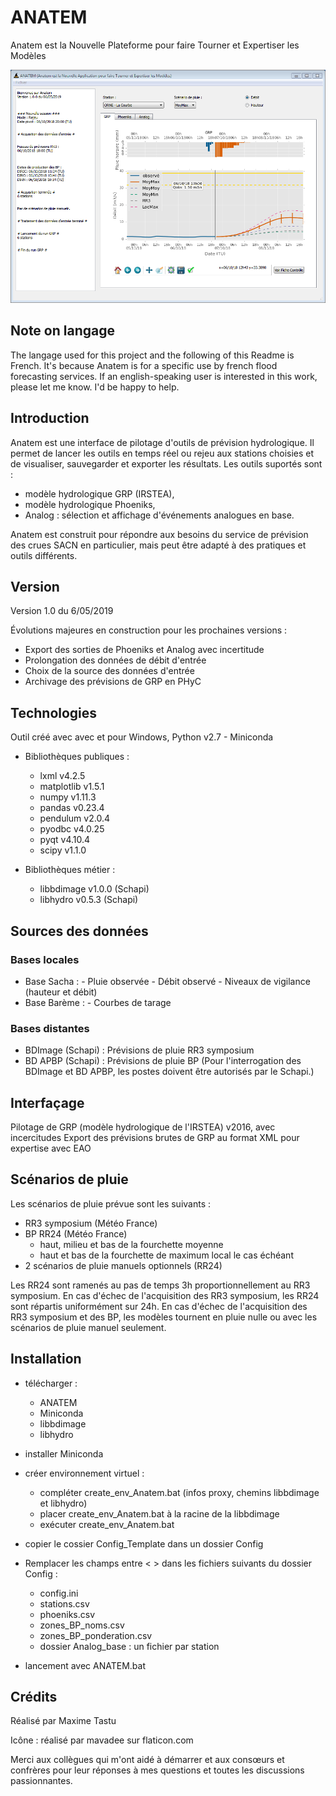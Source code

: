 
# ANATEM
Anatem est la Nouvelle Plateforme pour faire Tourner et Expertiser les Modèles

![alt text](Anatem_screenshot.PNG "Vue principale d'Anatem")

## Note on langage
The langage used for this project and the following of this Readme is French.
It's because Anatem is for a specific use by french flood forecasting services.
If an english-speaking user is interested in this work, please let me know. I'd be happy to help.

## Introduction
Anatem est une interface de pilotage d'outils de prévision hydrologique. 
Il permet de lancer les outils en temps réel ou rejeu aux stations choisies et de visualiser, sauvegarder et exporter les résultats.
Les outils suportés sont :
- modèle hydrologique GRP (IRSTEA),
- modèle hydrologique Phoeniks,
- Analog : sélection et affichage d'événements analogues en base.

Anatem est construit pour répondre aux besoins du service de prévision des crues SACN en particulier, 
mais peut être adapté à des pratiques et outils différents.

## Version
Version 1.0 du 6/05/2019

Évolutions majeures en construction pour les prochaines versions :
- Export des sorties de Phoeniks et Analog avec incertitude
- Prolongation des données de débit d'entrée
- Choix de la source des données d'entrée
- Archivage des prévisions de GRP en PHyC

## Technologies

Outil créé avec avec et pour Windows, Python v2.7 - Miniconda

- Bibliothèques publiques :
	- lxml            		v4.2.5
	- matplotlib    		v1.5.1
	- numpy           	v1.11.3
	- pandas          	v0.23.4
	- pendulum        	v2.0.4
	- pyodbc          	v4.0.25
	- pyqt            		v4.10.4
	- scipy           		v1.1.0

- Bibliothèques métier : 
	- libbdimage  v1.0.0 (Schapi)
	- libhydro    v0.5.3 (Schapi)

## Sources des données
### Bases locales
- Base Sacha :
    	- Pluie observée
    	- Débit observé
    	- Niveaux de vigilance (hauteur et débit)
- Base Barème :
    	- Courbes de tarage

### Bases distantes
- BDImage (Schapi) : 
    Prévisions de pluie RR3 symposium
- BD APBP (Schapi) : 
    Prévisions de pluie BP
(Pour l'interrogation des BDImage et BD APBP, les postes doivent être autorisés par le Schapi.)

## Interfaçage

Pilotage de GRP (modèle hydrologique de l'IRSTEA) v2016, avec incercitudes
Export des prévisions brutes de GRP au format XML pour expertise avec EAO

## Scénarios de pluie
Les scénarios de pluie prévue sont les suivants :
- RR3 symposium (Météo France)
- BP RR24 (Météo France)
    - haut, milieu et bas de la fourchette moyenne
    - haut et bas de la fourchette de maximum local le cas échéant
- 2 scénarios de pluie manuels optionnels (RR24)

Les RR24 sont ramenés au pas de temps 3h proportionnellement au RR3 symposium.
En cas d'échec de l'acquisition des RR3 symposium, les RR24 sont répartis uniformément sur 24h.
En cas d'échec de l'acquisition des RR3 symposium et des BP, les modèles tournent en pluie nulle ou avec les scénarios de pluie manuel seulement.

## Installation
- télécharger :
    - ANATEM
    - Miniconda
    - libbdimage
    - libhydro
- installer Miniconda
- créer environnement virtuel : 
    - compléter create_env_Anatem.bat (infos proxy, chemins libbdimage et libhydro)
    - placer create_env_Anatem.bat à la racine de la libbdimage
    - exécuter create_env_Anatem.bat
- copier le cossier Config_Template dans un dossier Config
- Remplacer les champs entre < > dans les fichiers suivants du dossier Config :
    - config.ini
    - stations.csv
    - phoeniks.csv
    - zones_BP_noms.csv
    - zones_BP_ponderation.csv
    - dossier Analog_base : un fichier par station
    
- lancement avec ANATEM.bat

## Crédits
Réalisé par Maxime Tastu

Icône : réalisé par mavadee sur flaticon.com

Merci aux collègues qui m'ont aidé à démarrer et aux consœurs et confrères pour leur réponses à mes questions et toutes les discussions passionnantes.
